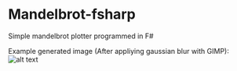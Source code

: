 # Mandelbrot-fsharp
Simple mandelbrot plotter programmed in F#

Example generated image (After appliying gaussian blur with GIMP):
![alt text](https://github.com/shierve/Mandelbrot-fsharp/blob/master/Mandelbrot2/seahorseblur2.png)
